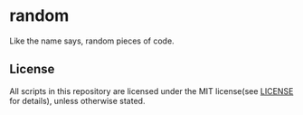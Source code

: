 # random

Like the name says, random pieces of code.

## License

All scripts in this repository are licensed under the MIT license(see [LICENSE](https://github.com/elssar/random/blob/master/LICENSE) for details), unless otherwise stated.
